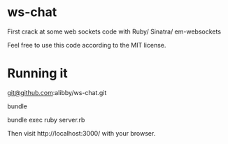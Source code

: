 ws-chat
=======

First crack at some web sockets code with Ruby/ Sinatra/ em-websockets

Feel free to use this code according to the MIT license.

Running it
=============

git@github.com:alibby/ws-chat.git

bundle

bundle exec ruby server.rb

Then visit http://localhost:3000/ with your browser.
